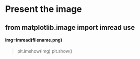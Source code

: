 # Present the image
## from matplotlib.image import imread use
#### img=imread(filename.png) 

> plt.imshow(img)
> plt.show()
